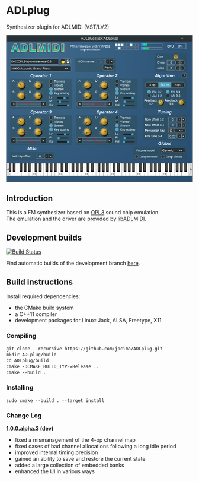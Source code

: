 # ADLplug
Synthesizer plugin for ADLMIDI (VST/LV2)

![screenshot](docs/screen.png)

## Introduction

This is a FM synthesizer based on [OPL3](https://en.wikipedia.org/wiki/Yamaha_YMF262) sound chip emulation.  
The emulation and the driver are provided by [libADLMIDI](https://github.com/Wohlstand/libADLMIDI).

## Development builds

[![Build Status](https://semaphoreci.com/api/v1/jpcima/adlplug-2/branches/master/badge.svg)](https://semaphoreci.com/jpcima/adlplug-2)

Find automatic builds of the development branch [here](http://jpcima.sdf1.org/software/development/ADLplug/).

## Build instructions

Install required dependencies:
- the CMake build system
- a C++11 compiler
- development packages for Linux: Jack, ALSA, Freetype, X11

### Compiling

```
git clone --recursive https://github.com/jpcima/ADLplug.git
mkdir ADLplug/build
cd ADLplug/build
cmake -DCMAKE_BUILD_TYPE=Release ..
cmake --build .
```

### Installing

```
sudo cmake --build . --target install
```

### Change Log

**1.0.0.alpha.3 (dev)**

- fixed a mismanagement of the 4-op channel map
- fixed cases of bad channel allocations following a long idle period
- improved internal timing precision
- gained an ability to save and restore the current state
- added a large collection of embedded banks
- enhanced the UI in various ways
